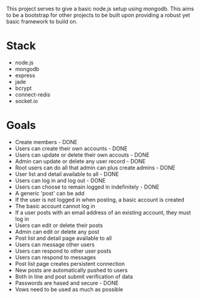 This project serves to give a basic node.js setup using mongodb. This aims to be a bootstrap for other projects to be built upon providing a robust yet basic framework to build on.

Stack
=====

-  node.js
-  mongodb
-  express
-  jade
-  bcrypt
-  connect-redis
-  socket.io

Goals
=====
  
-  Create members - DONE
-  Users can create their own accounts - DONE
-  Users can update or delete their own accouts - DONE
-  Admin can update or delete any user record - DONE
-  Root users can do all that admin can plus create admins - DONE
-  User list and detail available to all - DONE
-  Users can log in and log out - DONE
-  Users can choose to remain logged in indefinitely - DONE
-  A generic 'post' can be add
-  If the user is not logged in when posting, a basic account is created
-  The basic account cannot log in
-  If a user posts with an email address of an existing account, they must log in
-  Users can edit or delete their posts
-  Admin can edit or delete any post
-  Post list and detail page available to all
-  Users can message other users
-  Users can respond to other user posts
-  Users can respond to messages
-  Post list page creates persistent connection 
-  New posts are automatically pushed to users
-  Both in line and post submit verification of data
-  Passwords are hased and secure - DONE
-  Vows need to be used as much as possible


 
 


  
